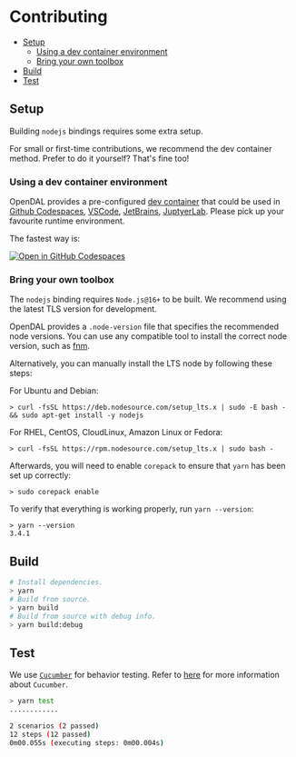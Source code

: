 # Contributing

- [Setup](#setup)
  - [Using a dev container environment](#using-a-devcontainer-environment)
  - [Bring your own toolbox](#bring-your-own-toolbox)
- [Build](#build)
- [Test](#test)

## Setup

Building `nodejs` bindings requires some extra setup.

For small or first-time contributions, we recommend the dev container method. Prefer to do it yourself? That's fine too!

### Using a dev container environment

OpenDAL provides a pre-configured [dev container](https://containers.dev/) that could be used in [Github Codespaces](https://github.com/features/codespaces), [VSCode](https://code.visualstudio.com/), [JetBrains](https://www.jetbrains.com/remote-development/gateway/), [JuptyerLab](https://jupyterlab.readthedocs.io/en/stable/). Please pick up your favourite runtime environment.

The fastest way is:

[![Open in GitHub Codespaces](https://github.com/codespaces/badge.svg)](https://codespaces.new/apache/incubator-opendal?quickstart=1&machine=standardLinux32gb)

### Bring your own toolbox

The `nodejs` binding requires `Node.js@16+` to be built. We recommend using the latest TLS version for development.

OpenDAL provides a `.node-version` file that specifies the recommended node versions. You can use any compatible tool to install the correct node version, such as [fnm](https://github.com/Schniz/fnm).

Alternatively, you can manually install the LTS node by following these steps:

For Ubuntu and Debian:

```shell
> curl -fsSL https://deb.nodesource.com/setup_lts.x | sudo -E bash - && sudo apt-get install -y nodejs
```

For RHEL, CentOS, CloudLinux, Amazon Linux or Fedora:

```shell
> curl -fsSL https://rpm.nodesource.com/setup_lts.x | sudo bash -
```

Afterwards, you will need to enable `corepack` to ensure that `yarn` has been set up correctly:

```shell
> sudo corepack enable
```

To verify that everything is working properly, run `yarn --version`:

```shell
> yarn --version
3.4.1
```

## Build

```bash
# Install dependencies.
> yarn
# Build from source.
> yarn build
# Build from source with debug info.
> yarn build:debug
```

## Test

We use [`Cucumber`](https://cucumber.io/) for behavior testing. Refer to [here](https://cucumber.io/docs/guides/overview/) for more information about `Cucumber`.

```bash
> yarn test
............

2 scenarios (2 passed)
12 steps (12 passed)
0m00.055s (executing steps: 0m00.004s)
```
